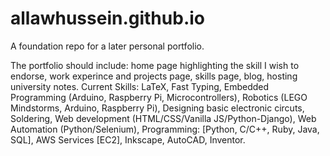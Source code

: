 # allawhussein.github.io
A foundation repo for a later personal portfolio.

The portfolio should include: home page highlighting the skill I wish to endorse, work experince and projects page, skills page, blog, hosting university notes.
Current Skills: LaTeX, Fast Typing, Embedded Programming (Arduino, Raspberry Pi, Microcontrollers), Robotics (LEGO Mindstorms, Arduino, Raspberry Pi), Designing basic electronic circuts, Soldering, Web development (HTML/CSS/Vanilla JS/Python-Django), Web Automation (Python/Selenium), Programming: [Python, C/C++, Ruby, Java, SQL], AWS Services [EC2], Inkscape, AutoCAD, Inventor.
